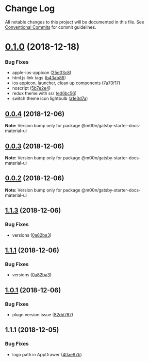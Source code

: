 # Change Log

All notable changes to this project will be documented in this file.
See [Conventional Commits](https://conventionalcommits.org) for commit guidelines.

# [0.1.0](https://github.com/6stars/gatsby-docs/compare/@m00n/gatsby-starter-docs-material-ui@0.0.4...@m00n/gatsby-starter-docs-material-ui@0.1.0) (2018-12-18)

### Bug Fixes

- apple-ios-appicon ([25e33c8](https://github.com/6stars/gatsby-docs/commit/25e33c8))
- html.js link tags ([b43ab89](https://github.com/6stars/gatsby-docs/commit/b43ab89))
- ios appicon, launcher, clean up components ([7a70f17](https://github.com/6stars/gatsby-docs/commit/7a70f17))
- noscript ([5b7e2e4](https://github.com/6stars/gatsby-docs/commit/5b7e2e4))
- redux theme with ssr ([ed6bc56](https://github.com/6stars/gatsby-docs/commit/ed6bc56))
- switch theme icon lightbulb ([a1e3d7a](https://github.com/6stars/gatsby-docs/commit/a1e3d7a))

## [0.0.4](https://github.com/6stars/gatsby-docs/compare/@m00n/gatsby-starter-docs-material-ui@0.0.3...@m00n/gatsby-starter-docs-material-ui@0.0.4) (2018-12-06)

**Note:** Version bump only for package @m00n/gatsby-starter-docs-material-ui

## [0.0.3](https://github.com/6stars/gatsby-docs/compare/@m00n/gatsby-starter-docs-material-ui@0.0.2...@m00n/gatsby-starter-docs-material-ui@0.0.3) (2018-12-06)

**Note:** Version bump only for package @m00n/gatsby-starter-docs-material-ui

## [0.0.2](https://github.com/6stars/gatsby-docs/compare/@m00n/gatsby-starter-docs-material-ui@1.1.3...@m00n/gatsby-starter-docs-material-ui@0.0.2) (2018-12-06)

**Note:** Version bump only for package @m00n/gatsby-starter-docs-material-ui

## [1.1.3](https://github.com/6stars/gatsby-docs/compare/@m00n/gatsby-starter-docs-material-ui@1.0.1...@m00n/gatsby-starter-docs-material-ui@1.1.3) (2018-12-06)

### Bug Fixes

- versions ([0a82ba3](https://github.com/6stars/gatsby-docs/commit/0a82ba3))

## [1.1.1](https://github.com/6stars/gatsby-docs/compare/@m00n/gatsby-starter-docs-material-ui@1.0.1...@m00n/gatsby-starter-docs-material-ui@1.1.1) (2018-12-06)

### Bug Fixes

- versions ([0a82ba3](https://github.com/6stars/gatsby-docs/commit/0a82ba3))

## [1.0.1](https://github.com/6stars/gatsby-docs/compare/@m00n/gatsby-starter-docs-material-ui@1.1.1...@m00n/gatsby-starter-docs-material-ui@1.0.1) (2018-12-06)

### Bug Fixes

- plugn version issue ([82dd767](https://github.com/6stars/gatsby-docs/commit/82dd767))

## 1.1.1 (2018-12-05)

### Bug Fixes

- logo path in AppDrawer ([40ae97b](https://github.com/6stars/gatsby-docs/commit/40ae97b))
